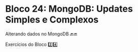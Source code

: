 # Bloco 24: MongoDB: Updates Simples e Complexos

Alterando dados no MongoDB :back::end:

Exercícios do Bloco :two::four:

